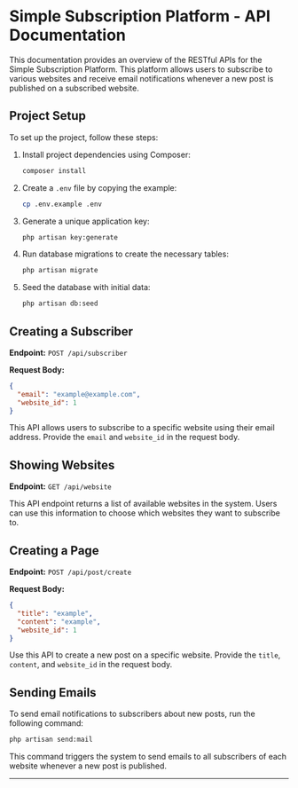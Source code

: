 # Simple Subscription Platform - API Documentation

This documentation provides an overview of the RESTful APIs for the Simple Subscription Platform. This platform allows users to subscribe to various websites and receive email notifications whenever a new post is published on a subscribed website.

## Project Setup

To set up the project, follow these steps:

1. Install project dependencies using Composer:
   ```sh
   composer install
   ```

2. Create a `.env` file by copying the example:
   ```sh
   cp .env.example .env
   ```

3. Generate a unique application key:
   ```sh
   php artisan key:generate
   ```

4. Run database migrations to create the necessary tables:
   ```sh
   php artisan migrate
   ```

5. Seed the database with initial data:
   ```sh
   php artisan db:seed
   ```

## Creating a Subscriber

**Endpoint:** `POST /api/subscriber`

**Request Body:**
```json
{
  "email": "example@example.com",
  "website_id": 1
}
```

This API allows users to subscribe to a specific website using their email address. Provide the `email` and `website_id` in the request body.

## Showing Websites

**Endpoint:** `GET /api/website`

This API endpoint returns a list of available websites in the system. Users can use this information to choose which websites they want to subscribe to.

## Creating a Page

**Endpoint:** `POST /api/post/create`

**Request Body:**
```json
{
  "title": "example",
  "content": "example",
  "website_id": 1
}
```

Use this API to create a new post on a specific website. Provide the `title`, `content`, and `website_id` in the request body.

## Sending Emails

To send email notifications to subscribers about new posts, run the following command:
```sh
php artisan send:mail
```

This command triggers the system to send emails to all subscribers of each website whenever a new post is published.

---
